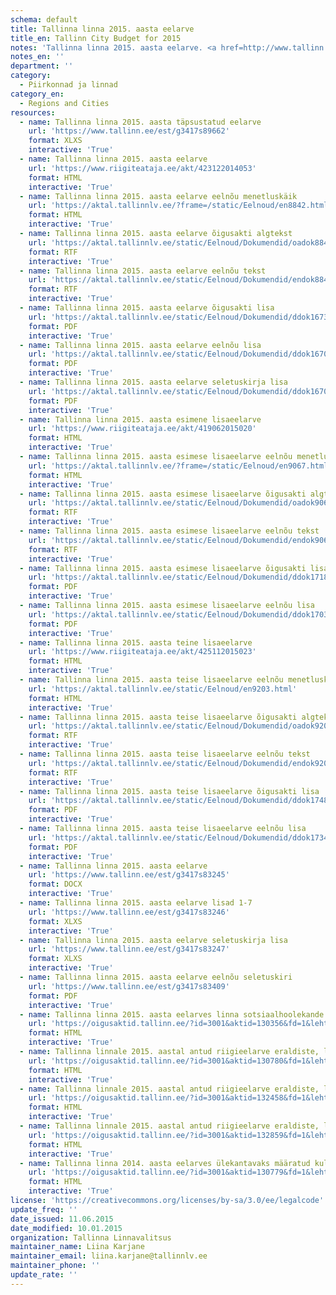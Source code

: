 ```yaml
---
schema: default
title: Tallinna linna 2015. aasta eelarve
title_en: Tallinn City Budget for 2015
notes: 'Tallinna linna 2015. aasta eelarve. <a href=http://www.tallinn.ee/eelarve>Tallinna eelarved</a>.'
notes_en: ''
department: ''
category:
  - Piirkonnad ja linnad
category_en:
  - Regions and Cities
resources:
  - name: Tallinna linna 2015. aasta täpsustatud eelarve
    url: 'https://www.tallinn.ee/est/g3417s89662'
    format: XLXS
    interactive: 'True'
  - name: Tallinna linna 2015. aasta eelarve
    url: 'https://www.riigiteataja.ee/akt/423122014053'
    format: HTML
    interactive: 'True'
  - name: Tallinna linna 2015. aasta eelarve eelnõu menetluskäik
    url: 'https://aktal.tallinnlv.ee/?frame=/static/Eelnoud/en8842.html'
    format: HTML
    interactive: 'True'
  - name: Tallinna linna 2015. aasta eelarve õigusakti algtekst
    url: 'https://aktal.tallinnlv.ee/static/Eelnoud/Dokumendid/oadok8842.rtf'
    format: RTF
    interactive: 'True'
  - name: Tallinna linna 2015. aasta eelarve eelnõu tekst
    url: 'https://aktal.tallinnlv.ee/static/Eelnoud/Dokumendid/endok8842.rtf'
    format: RTF
    interactive: 'True'
  - name: Tallinna linna 2015. aasta eelarve õigusakti lisa
    url: 'https://aktal.tallinnlv.ee/static/Eelnoud/Dokumendid/ddok16734.pdf'
    format: PDF
    interactive: 'True'
  - name: Tallinna linna 2015. aasta eelarve eelnõu lisa
    url: 'https://aktal.tallinnlv.ee/static/Eelnoud/Dokumendid/ddok16703.pdf'
    format: PDF
    interactive: 'True'
  - name: Tallinna linna 2015. aasta eelarve seletuskirja lisa
    url: 'https://aktal.tallinnlv.ee/static/Eelnoud/Dokumendid/ddok16701.pdf'
    format: PDF
    interactive: 'True'
  - name: Tallinna linna 2015. aasta esimene lisaeelarve
    url: 'https://www.riigiteataja.ee/akt/419062015020'
    format: HTML
    interactive: 'True'
  - name: Tallinna linna 2015. aasta esimese lisaeelarve eelnõu menetluskäik
    url: 'https://aktal.tallinnlv.ee/?frame=/static/Eelnoud/en9067.html'
    format: HTML
    interactive: 'True'
  - name: Tallinna linna 2015. aasta esimese lisaeelarve õigusakti algtekst
    url: 'https://aktal.tallinnlv.ee/static/Eelnoud/Dokumendid/oadok9067.rtf'
    format: RTF
    interactive: 'True'
  - name: Tallinna linna 2015. aasta esimese lisaeelarve eelnõu tekst
    url: 'https://aktal.tallinnlv.ee/static/Eelnoud/Dokumendid/endok9067.rtf'
    format: RTF
    interactive: 'True'
  - name: Tallinna linna 2015. aasta esimese lisaeelarve õigusakti lisa
    url: 'https://aktal.tallinnlv.ee/static/Eelnoud/Dokumendid/ddok17186.pdf'
    format: PDF
    interactive: 'True'
  - name: Tallinna linna 2015. aasta esimese lisaeelarve eelnõu lisa
    url: 'https://aktal.tallinnlv.ee/static/Eelnoud/Dokumendid/ddok17038.pdf'
    format: PDF
    interactive: 'True'
  - name: Tallinna linna 2015. aasta teine lisaeelarve
    url: 'https://www.riigiteataja.ee/akt/425112015023'
    format: HTML
    interactive: 'True'
  - name: Tallinna linna 2015. aasta teise lisaeelarve eelnõu menetluskäik
    url: 'https://aktal.tallinnlv.ee/static/Eelnoud/en9203.html'
    format: HTML
    interactive: 'True'
  - name: Tallinna linna 2015. aasta teise lisaeelarve õigusakti algtekst
    url: 'https://aktal.tallinnlv.ee/static/Eelnoud/Dokumendid/oadok9203.rtf'
    format: RTF
    interactive: 'True'
  - name: Tallinna linna 2015. aasta teise lisaeelarve eelnõu tekst
    url: 'https://aktal.tallinnlv.ee/static/Eelnoud/Dokumendid/endok9203.rtf'
    format: RTF
    interactive: 'True'
  - name: Tallinna linna 2015. aasta teise lisaeelarve õigusakti lisa
    url: 'https://aktal.tallinnlv.ee/static/Eelnoud/Dokumendid/ddok17484.pdf'
    format: PDF
    interactive: 'True'
  - name: Tallinna linna 2015. aasta teise lisaeelarve eelnõu lisa
    url: 'https://aktal.tallinnlv.ee/static/Eelnoud/Dokumendid/ddok17340.pdf'
    format: PDF
    interactive: 'True'
  - name: Tallinna linna 2015. aasta eelarve
    url: 'https://www.tallinn.ee/est/g3417s83245'
    format: DOCX
    interactive: 'True'
  - name: Tallinna linna 2015. aasta eelarve lisad 1-7
    url: 'https://www.tallinn.ee/est/g3417s83246'
    format: XLXS
    interactive: 'True'
  - name: Tallinna linna 2015. aasta eelarve seletuskirja lisa
    url: 'https://www.tallinn.ee/est/g3417s83247'
    format: XLXS
    interactive: 'True'
  - name: Tallinna linna 2015. aasta eelarve eelnõu seletuskiri
    url: 'https://www.tallinn.ee/est/g3417s83409'
    format: PDF
    interactive: 'True'
  - name: Tallinna linna 2015. aasta eelarves linna sotsiaalhoolekande asutuste ja kultuuriasutuste töötajate palgavahendite kasvuks ette nähtud vahendite jaotus
    url: 'https://oigusaktid.tallinn.ee/?id=3001&aktid=130356&fd=1&leht=1&q_sort=elex_akt.akt_vkp'
    format: HTML
    interactive: 'True'
  - name: Tallinna linnale 2015. aastal antud riigieelarve eraldiste, lepingute alusel linnale eraldatud vahendite ja saadud annetuste I jaotus ametiasutuste ja eelarvepositsioonide lõikes
    url: 'https://oigusaktid.tallinn.ee/?id=3001&aktid=130780&fd=1&leht=1&q_sort=elex_akt.akt_vkp'
    format: HTML
    interactive: 'True'
  - name: Tallinna linnale 2015. aastal antud riigieelarve eraldiste, lepingute alusel linnale eraldatud vahendite ja saadud annetuste II jaotus ametiasutuste ja eelarvepositsioonide lõikes ning Tallinna Linnavalitsuse 15. aprilli 2015 korralduse nr 566-k muutmine
    url: 'https://oigusaktid.tallinn.ee/?id=3001&aktid=132458&fd=1&leht=1&q_sort=elex_akt.akt_vkp'
    format: HTML
    interactive: 'True'
  - name: Tallinna linnale 2015. aastal antud riigieelarve eraldiste, lepingute alusel linnale eraldatud vahendite ja saadud annetuste III jaotus ametiasutuste ja eelarvepositsioonide lõikes ning omatulude ja tegevuskulude suurendamine
    url: 'https://oigusaktid.tallinn.ee/?id=3001&aktid=132859&fd=1&leht=1&q_sort=elex_akt.akt_vkp'
    format: HTML
    interactive: 'True'
  - name: Tallinna linna 2014. aasta eelarves ülekantavaks määratud kulutuste ülekandmine 2015. eelarveaastasse
    url: 'https://oigusaktid.tallinn.ee/?id=3001&aktid=130779&fd=1&leht=1&q_sort=elex_akt.akt_vkp'
    format: HTML
    interactive: 'True'
license: 'https://creativecommons.org/licenses/by-sa/3.0/ee/legalcode'
update_freq: ''
date_issued: 11.06.2015
date_modified: 10.01.2015
organization: Tallinna Linnavalitsus
maintainer_name: Liina Karjane
maintainer_email: liina.karjane@tallinnlv.ee
maintainer_phone: ''
update_rate: ''
---
```


